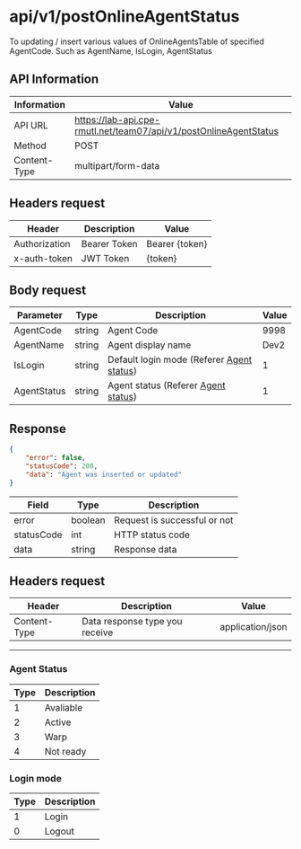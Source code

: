 # api/v1/postOnlineAgentStatus
To updating / insert various values of OnlineAgentsTable of specified AgentCode. Such as AgentName, IsLogin, AgentStatus



## API Information
| Information  | Value                                                             |
|--------------|-------------------------------------------------------------------|
| API URL      | https://lab-api.cpe-rmutl.net/team07/api/v1/postOnlineAgentStatus |
| Method       | POST                                                              |
| Content-Type | multipart/form-data                                               |

## Headers request
| Header        | Description  | Value          |
|---------------|--------------|----------------|
| Authorization | Bearer Token | Bearer {token} |
| x-auth-token  | JWT Token    | {token}        |

## Body request
| Parameter   | Type   | Description                                              | Value |
|-------------|--------|----------------------------------------------------------|-------|
| AgentCode   | string | Agent Code                                               | 9998  |
| AgentName   | string | Agent display name                                       | Dev2  |
| IsLogin     | string | Default login mode (Referer [Agent status](#login-mode)) | 1     |
| AgentStatus | string | Agent status (Referer [Agent status](#agent-status))     | 1     |

## Response
```json
{
    "error": false,
    "statusCode": 200,
    "data": "Agent was inserted or updated"
}
```

| Field      | Type    | Description                  |
|------------|---------|------------------------------|
| error      | boolean | Request is successful or not |
| statusCode | int     | HTTP status code             |
| data       | string  | Response data                |


## Headers request
| Header       | Description                    | Value            |
|--------------|--------------------------------|------------------|
| Content-Type | Data response type you receive | application/json |

---
### Agent Status
| Type | Description |
|------|-------------|
| 1    | Avaliable   |
| 2    | Active      |
| 3    | Warp        |
| 4    | Not ready   |

### Login mode
| Type | Description |
|------|-------------|
| 1    | Login       |
| 0    | Logout      |